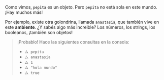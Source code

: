 Como vimos, `pepita` es un objeto. Pero `pepita` no está sola en este mundo. ¡Hay muchos más!

Por ejemplo, existe otra golondrina, llamada `anastasia`, que también vive en este **ambiente**. ¿Y sabés algo más increible? Los números, los strings, los booleanos, ¡también son objetos!

> ¡Probablo! Hace las siguientes consultas en la consola: 
> 
> * `ム pepita`
> * `ム anastasia`
> * `ム 1`
> * `ム "hola mundo"`
> * `ム true`
